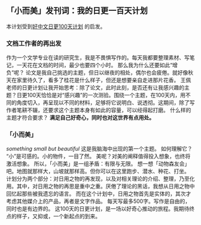 ## 「小而美」发刊词：我的日更一百天计划
本计划受到[好中文日更100天计划](https://haozhongwen.com/post/2020-10-16-daily-updating-in-100days/) 的启发。
### 文档工作者的再出发
作为一个文学专业在读的研究生，我是不畏惧写作的。每天我都要整理素材、写笔记，一天花在文档的时间，最少也要四个小时。
那么我为什么还要如此“增负”呢？
论文是我自己挑选的主题，但日以继夜的相处，偶尔也会疲倦。就好像秋天在家里待久了，看多了桂花是什么样子，但还是想要亲自走进那片花香。
王佩老师的日更计划让我开始思考：除了论文，此时此刻，是否还有让我感兴趣的主题？日更100天恰恰是对“感兴趣”的一次测验。围绕一个主题，在100天内，用不同的角度切入，再呈现以不同的材料，足够将它说明白、说透彻。这期间，除了写作者笔耕不辍，还要求这个主题本身有如此的容量，可以经得起打磨。
什么样的主题才符合要求？
**满足自己好奇心，同时也对这世界有点用处。**

### 「小而美」
*something small but beautiful*
这是我脑海中出现的第一个主题。
如何理解它？
“小”是可感的。小的物件，一目了然。
美呢？对美的阐释值得投入想象，也终将激活想象。
所以，「小而美」是一组矛盾：有限与无限。
想一想「动物森友会」吧。地图就那样大，山坡就那样高。但你可以在这里跑步、潜水、种花、打坐。
计划分为两个部分：对日用之物的再发现，以及对相关理论的介绍、整理，乃至化用。其中，对日用之物的再思是重中之重。厌倦了理论的黑话，我想从日用之物中回忆起那些被我遗忘的语言。
而在这个计划中，日用之物首先是实体的，其次才考虑其他媒介上的产品，再者是文字作品。
每天写最多500字。写作是自由的，同时也是有边界的。
这100天的日更计划，是一场以好奇心推动的旅程。我期待终点的样子，又抑或，一个新起点的到来。

